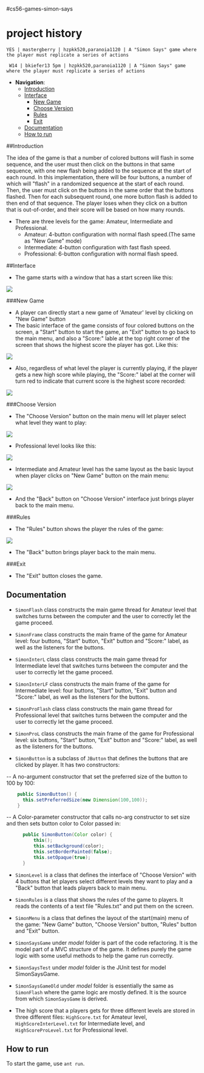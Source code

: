 #cs56-games-simon-says

project history
===============
```
YES | mastergberry | hzpkk520,paranoia1120 | A "Simon Says" game where the player must replicate a series of actions
```
```
 W14 | bkiefer13 5pm | hzpkk520,paranoia1120 | A "Simon Says" game where the player must replicate a series of actions
```


 - __Navigation__: 
   - [Introduction](https://github.com/PARanOiA1120/cs56-games-simon-says/blob/master/README.md#introduction)
   - [Interface](https://github.com/PARanOiA1120/cs56-games-simon-says/blob/master/README.md#interface)
      - [New Game](https://github.com/PARanOiA1120/cs56-games-simon-says/blob/master/README.md#new-game)
      - [Choose Version](https://github.com/PARanOiA1120/cs56-games-simon-says/blob/master/README.md#choose-version)
	  - [Rules](https://github.com/PARanOiA1120/cs56-games-simon-says/blob/master/README.md#rules)
	  - [Exit](https://github.com/PARanOiA1120/cs56-games-simon-says/blob/master/README.md#exit)
   - [Documentation](https://github.com/PARanOiA1120/cs56-games-simon-says/blob/master/README.md#documentation)
   - [How to run](https://github.com/PARanOiA1120/cs56-games-simon-says/blob/master/README.md#how-to-run)


##Introduction

 The idea of the game is that a number of colored buttons will flash in some sequence, and the user must then click on the buttons in that same sequence, with one new flash being added to the sequence at the start of each round.  In this implementation, there will be four buttons, a number of which will "flash" in a randomized sequence at the start of each round. Then, the user must click on the buttons in the same order that the buttons flashed. Then for each subsequent round, one more button flash is added to then end of that sequence. The player loses when they click on a button that is out-of-order, and their score will be based on how many rounds.
 
 - There are three levels for the game: Amateur, Intermediate and Professional.
   - Amateur: 4-button configuration with normal flash speed.(The same as "New Game" mode)
   - Intermediate: 4-button configuration with fast flash speed.
   - Professional: 6-button configuration with normal flash speed.


##Interface

* The game starts with a window that has a start screen like this:

![](http://i.imgur.com/Xf5B1lY.png)


###New Game

* A player can directly start a new game of 'Amateur' level by clicking on "New Game" button
* The basic interface of the game consists of four colored buttons on the screen, a "Start" button to start the game, an "Exit" button to go back to the main menu, and also a "Score:" lable at the top right corner of the screen that shows the highest score the player has got. Like this:

![](http://i.imgur.com/OlnZek7.png)

* Also, regardless of what level the player is currently playing, if the player gets a new high score while playing, the "Score:" label at the corner will turn red to indicate that current score is the highest score recorded:

![](http://i.imgur.com/N04a0kb.png)


###Choose Version
* The "Choose Version" button on the main menu will let player select what level they want to play:

![](http://i.imgur.com/sUST0nA.png)

* Professional level looks like this: 

![](http://i.imgur.com/2om18pt.png?1)

* Intermediate and Amateur level has the same layout as the basic layout when player clicks on "New Game" button on the main menu:

![](http://i.imgur.com/OlnZek7.png)

* And the "Back" button on "Choose Version" interface just brings player back to the main menu.


###Rules
* The "Rules" button shows the player the rules of the game:

![](http://i.imgur.com/Wi5zycs.png)

* The "Back" button brings player back to the main menu.


###Exit
* The "Exit" button closes the game.


## Documentation

* `SimonFlash` class constructs the main game thread for Amateur level that switches turns between the computer and the user to correctly let the game proceed.

* `SimonFrame` class constructs the main frame of the game for Amateur level: four buttons, "Start" button, "Exit" button and "Score:" label, as well as the listeners for the buttons.

* `SimonInterL` class class constructs the main game thread for Intermediate level that switches turns between the computer and the user to correctly let the game proceed.

* `SimonInterLF` class constructs the main frame of the game for Intermediate level: four buttons, "Start" button, "Exit" button and "Score:" label, as well as the listeners for the buttons.

* `SimonProFlash` class class constructs the main game thread for Professional level that switches turns between the computer and the user to correctly let the game proceed.

* `SimonProL` class constructs the main frame of the game for Professional level: six buttons, "Start" button, "Exit" button and "Score:" label, as well as the listeners for the buttons.



* `SimonButton` is a subclass of `JButton` that defines the buttons that are clicked by player. It has two constructors:

-- A no-argument constructor that set the preferred size of the button to 100 by 100:

```java
    public SimonButton() {
	  this.setPreferredSize(new Dimension(100,100));
	}
```
-- A Color-parameter constructor that calls no-arg constructor to set size and then sets button color to Color passed in:

```java
      public SimonButton(Color color) { 
	      this();
	      this.setBackground(color);
	      this.setBorderPainted(false);
	      this.setOpaque(true);
	  }
```

* `SimonLevel` is a class that defines the interface of "Choose Version" with 4 buttons that let players select different levels they want to play and a "Back" button that leads players back to main menu. 

* `SimonRules` is a class that shows the rules of the game to players. It reads the contents of a text file "Rules.txt" and put them on the screen.

* `SimonMenu` is a class that defines the layout of the start(main) menu of the game: "New Game" button, "Choose Version" button, "Rules" button and "Exit" button.

* `SimonSaysGame` under *model* folder is part of the code refactoring. It is the model part of a MVC structure of the game. It defines purely the game logic with some useful methods to help the game run correctly.

* `SimonSaysTest` under *model* folder is the JUnit test for model SimonSaysGame.

* `SimonSaysGameOld` under *model* folder is essentially the same as `SimonFlash` where the game logic are mostly defined. It is the source from which `SimonSaysGame` is derived.

* The high score that a players gets for three different levels are stored in three different files: `HighScore.txt` for Amateur level, `HighScoreInterLevel.txt` for Intermediate level, and `HighScoreProLevel.txt` for Professional level.


## How to run 
To start the game, use `ant run`. 
